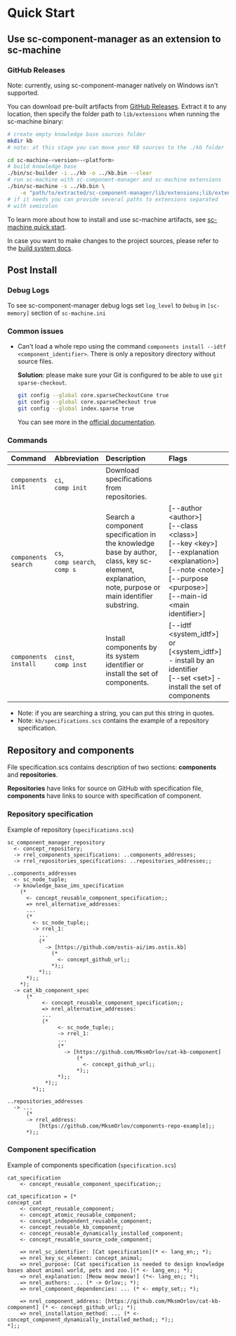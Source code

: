 # Quick Start

## Use sc-component-manager as an extension to sc-machine

### GitHub Releases

Note: currently, using sc-component-manager natively on Windows isn't supported.

You can download pre-built artifacts from [GitHub Releases](https://github.com/ostis-ai/sc-component-manager/releases). Extract it to any location, then specify the folder path to `lib/extensions` when running the sc-machine binary:

```sh
# create empty knowledge base sources folder
mkdir kb
# note: at this stage you can move your KB sources to the ./kb folder

cd sc-machine-<version>-<platform>
# build knowledge base
./bin/sc-builder -i ../kb -o ../kb.bin --clear
# run sc-machine with sc-component-manager and sc-machine extensions
./bin/sc-machine -s ../kb.bin \
    -e "path/to/extracted/sc-component-manager/lib/extensions;lib/extensions"
# if it needs you can provide several paths to extensions separated 
# with semicolon
```

To learn more about how to install and use sc-machine artifacts, see [sc-machine quick start](https://ostis-ai.github.io/sc-machine/quick_start/).

In case you want to make changes to the project sources, please refer to the [build system docs](build/build_system.md).

## Post Install

### Debug Logs
To see sc-component-manager debug logs set `log_level` to `Debug` in `[sc-memory]` section of `sc-machine.ini`

### Common issues

- Can't load a whole repo using the command `components install --idtf <component_identifier>`. There is only a repository directory without source files.
  
  **Solution**: please make sure your Git is configured to be able to use `git sparse-checkout`.
  ```sh
  git config --global core.sparseCheckoutCone true
  git config --global core.sparseCheckout true
  git config --global index.sparse true
  ```
  You can see more in the [official documentation](https://git-scm.com/docs/git-sparse-checkout).

### Commands

| Command              | Abbreviation                             | Description                                                                                       | Flags                                                                                                                          |
|:---------------------|:-----------------------------------------|:--------------------------------------------------------------------------------------------------|:-------------------------------------------------------------------------------------------------------------------------------|
| `components init`    | `ci`, <br/> `comp init`                  | Download specifications from repositories.                                                        |                                                                                                                                |
| `components search`  | `cs`, <br/> `comp search`, <br/>`comp s` | Search a component specification in the knowledge base by author, class, key sc-element, explanation, note, purpose or main identifier substring. | [--author \<author\>] <br/> [--class \<class\>] <br/> [--key \<key\>] <br/> [--explanation \<explanation\>] <br/> [--note \<note\>] <br/> [--purpose \<purpose\>] <br/> [--main-id \<main identifier\>] |
| `components install` | `cinst`, <br/> `comp inst`               | Install components by its system identifier or install the set of components.                     | [--idtf \<system_idtf\>] or [\<system_idtf\>] - install by an identifier <br/> [--set \<set\>] - install the set of components |
- Note: if you are searching a string, you can put this string in quotes.
- Note: `kb/specifications.scs` contains the example of a repository specification.
  

## Repository and components

File specification.scs contains description of two sections: **components** and **repositories**.

**Repositories** have links for source on GitHub with specification file, **components** have links to source with specification of component.

### Repository specification

Example of repository (`specifications.scs`)

```scs
sc_component_manager_repository
  <- concept_repository;
  -> rrel_components_specifications: ..components_addresses;
  -> rrel_repositories_specifications: ..repositories_addresses;;

..components_addresses
  <- sc_node_tuple;
  -> knowledge_base_ims_specification
    (*
      <- concept_reusable_component_specification;;
      => nrel_alternative_addresses:
      ...
      (*
        <- sc_node_tuple;;
        -> rrel_1:
          ... 
          (*
            -> [https://github.com/ostis-ai/ims.ostis.kb]
              (*
                <- concept_github_url;;
              *);;
          *);;
      *);;
    *);
  -> cat_kb_component_spec
      (*
           <- concept_reusable_component_specification;;
           => nrel_alternative_addresses:
           ...
           (*
                <- sc_node_tuple;;
                -> rrel_1:
                ...
                (*
                  -> [https://github.com/MksmOrlov/cat-kb-component]
                      (*
                        <- concept_github_url;;
                      *);;
                *);;
            *);;
        *);;

..repositories_addresses
  -> ... 
      (*
      -> rrel_address:
          [https://github.com/MksmOrlov/components-repo-example];;
      *);;
```

### Component specification

Example of components specification (`specification.scs`)

```scs
cat_specification
    <- concept_reusable_component_specification;;

cat_specification = [*
concept_cat
    <- concept_reusable_component;
    <- concept_atomic_reusable_component;
    <- concept_independent_reusable_component;
    <- concept_reusable_kb_component;
    <- concept_reusable_dynamically_installed_component;
    <- concept_reusable_source_code_component;

    => nrel_sc_identifier: [Cat specification](* <- lang_en;; *);
    => nrel_key_sc_element: concept_animal;
    => nrel_purpose: [Cat specification is needed to design knowledge bases about animal world, pets and zoo.](* <- lang_en;; *);
    => nrel_explanation: [Meow meow meow!] (*<- lang_en;; *);
    => nrel_authors: ... (* -> Orlov;; *);
    => nrel_component_dependencies: ... (* <- empty_set;; *);

    => nrel_component_address: [https://github.com/MksmOrlov/cat-kb-component] (* <- concept_github_url;; *);
    => nrel_installation_method: ... (* <- concept_component_dynamically_installed_method;; *);;
*];;
```
